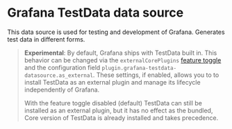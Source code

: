 # Grafana TestData data source

This data source is used for testing and development of Grafana. Generates test data in different forms.

> **Experimental**: By default, Grafana ships with TestData built in. This behavior can be changed via the `externalCorePlugins` [feature toggle](https://grafana.com/docs/grafana/latest/setup-grafana/configure-grafana/feature-toggles/) and the configuration field `plugin.grafana-testdata-datasource.as_external`. These settings, if enabled, allows you to to install TestData as an external plugin and manage its lifecycle independently of Grafana.
>
> With the feature toggle disabled (default) TestData can still be installed as an external plugin, but it has no effect as the bundled, Core version of TestData is already installed and takes precedence.
